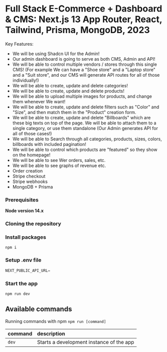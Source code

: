 # Full Stack E-Commerce + Dashboard & CMS: Next.js 13 App Router, React, Tailwind, Prisma, MongoDB, 2023

Key Features:

- We will be using Shadcn UI for the Admin!
- Our admin dashboard is going to serve as both CMS, Admin and API!
- We will be able to control multiple vendors / stores through this single CMS! (For example We can have a "Shoe store" and a "Laptop store" and a "Suit store", and our CMS will generate API routes for all of those individually!)
- We will be able to create, update and delete categories!
- We will be able to create, update and delete products!
- We will be able to upload multiple images for products, and change them whenever We want!
- We will be able to create, update and delete filters such as "Color" and "Size", and then match them in the "Product" creation form.
- We will be able to create, update and delete "Billboards" which are these big texts on top of the page. We will be able to attach them to a single category, or use them standalone (Our Admin generates API for all of those cases!)
- We will be able to Search through all categories, products, sizes, colors, billboards with included pagination!
- We will be able to control which products are "featured" so they show on the homepage!
- We will be able to see Wer orders, sales, etc.
- We will be able to see graphs of revenue etc.
- Order creation
- Stripe checkout
- Stripe webhooks
- MongoDB + Prisma 

### Prerequisites

**Node version 14.x**

### Cloning the repository

### Install packages

```shell
npm i
```

### Setup .env file


```js
NEXT_PUBLIC_API_URL=
```


### Start the app

```shell
npm run dev
```

## Available commands

Running commands with npm `npm run [command]`

| command         | description                              |
| :-------------- | :--------------------------------------- |
| `dev`           | Starts a development instance of the app |

